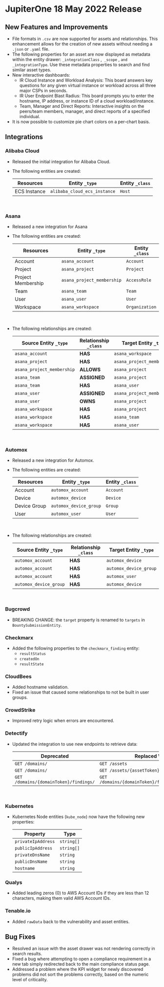 # JupiterOne 18 May 2022 Release



## New Features and Improvements
- File formats in `.csv` are now supported for assets and relationships. This enhancement allows for the creation of new assets without needing a `.json` or `.yaml` file.
- The following properties for an asset are now displayed as metadata within the entity drawer: `_integrationClass` ,` _scope` , `and _integrationType`. Use these metadata properties to search and find similar asset types. 
- New interactive dashboards:
  - IR Cloud Instance and Workload Analysis: This board answers key questions for any given virtual instance or workload across all three major CSPs in seconds.
  - IR User Endpoint Blast Radius: This board prompts you to enter the hostname, IP address, or instance ID of a cloud workload/instance.
  - Team, Manager and Direct Reports: Interactive insights on the peers/team members, manager, and direct reports of a specified individual.
- It is now possible to customize pie chart colors on a per-chart basis.

## Integrations

### Alibaba Cloud

- Released the initial integration for Alibaba Cloud.

- The following entities are created:

  | Resources    | Entity `_type`               | Entity `_class` |
  | ------------ | ---------------------------- | --------------- |
  | ECS Instance | `alibaba_cloud_ecs_instance` | `Host`          |

  ​

### Asana

- Released a new integration for Asana

- The following entities are created:

  | Resources          | Entity `_type`             | Entity `_class` |
  | ------------------ | -------------------------- | --------------- |
  | Account            | `asana_account`            | `Account`       |
  | Project            | `asana_project`            | `Project`       |
  | Project Membership | `asana_project_membership` | `AccessRole`    |
  | Team               | `asana_team`               | `Team`          |
  | User               | `asana_user`               | `User`          |
  | Workspace          | `asana_workspace`          | `Organization`  |

  ​


- The following relationships are created:

  | Source Entity `_type`      | Relationship `_class` | Target Entity `_type`      |
  | -------------------------- | --------------------- | -------------------------- |
  | `asana_account`            | **HAS**               | `asana_workspace`          |
  | `asana_project`            | **HAS**               | `asana_project_membership` |
  | `asana_project_membership` | **ALLOWS**            | `asana_project`            |
  | `asana_team`               | **ASSIGNED**          | `asana_project`            |
  | `asana_team`               | **HAS**               | `asana_user`               |
  | `asana_user`               | **ASSIGNED**          | `asana_project_membership` |
  | `asana_user`               | **OWNS**              | `asana_project`            |
  | `asana_workspace`          | **HAS**               | `asana_project`            |
  | `asana_workspace`          | **HAS**               | `asana_team`               |
  | `asana_workspace`          | **HAS**               | `asana_user`               |

  ​

### Automox

- Released a new integration for Automox.

- The following entities are created:

  | Resources    | Entity `_type`         | Entity `_class` |
  | ------------ | ---------------------- | --------------- |
  | Account      | `automox_account`      | `Account`       |
  | Device       | `automox_device`       | `Device`        |
  | Device Group | `automox_device_group` | `Group`         |
  | User         | `automox_user`         | `User`          |

  ​


- The following relationships are created:

  | Source Entity `_type`  | Relationship `_class` | Target Entity `_type`  |
  | ---------------------- | --------------------- | ---------------------- |
  | `automox_account`      | **HAS**               | `automox_device`       |
  | `automox_account`      | **HAS**               | `automox_device_group` |
  | `automox_account`      | **HAS**               | `automox_user`         |
  | `automox_device_group` | **HAS**               | `automox_device`       |

  ​

### Bugcrowd

- BREAKING CHANGE:  the `target` property is renamed to `targets` in `BountySubmissionEntity`.

### Checkmarx

- Added the following properties to the `checkmarx_finding` entity:
  - `resultStatus`
  - `createdOn`
  - `resultState`

### CloudBees

- Added hostname validation.
- Fixed an issue that caused some relationships to not be built in user groups.

### CrowdStrike

- Improved retry logic when errors are encountered.

### Detectify

- Updated the integration to use new endpoints to retrieve data:

  | Deprecated                             | Replaced With                            |
  | -------------------------------------- | ---------------------------------------- |
  | `GET /domains/`                        | `GET /assets`                            |
  | `GET /domains/`                        | `GET /assets/{assetToken}/subdomains/`   |
  | `GET /domains/{domainToken}/findings/` | `GET /domains/{domainToken}/findings/paginated/` |

  ​

### Kubernetes

- Kubernetes Node entities (`kube_node`) now have the following new properties:

  | Property           | Type       |
  | ------------------ | ---------- |
  | `privateIpAddress` | `string[]` |
  | `publicIpAddress`  | `string[]` |
  | `privateDnsName`   | `string`   |
  | `publicDnsName`    | `string`   |
  | `hostname`         | `string`   |

### Qualys

- Added leading zeros (0) to AWS Account IDs if they are less than 12 characters, making them valid AWS Account IDs.

### Tenable.io

- Added `rawData` back to the vulnerability and asset entities.

## Bug Fixes

- Resolved an issue with the asset drawer was not  rendering correctly in search results.
- Fixed a bug where attempting to open a compliance requirement in a new tab simply redirected back to the main compliance status page.
- Addressed a problem where the KPI widget for newly discovered problems did not sort the problems correctly, based on the numeric level of criticality.
